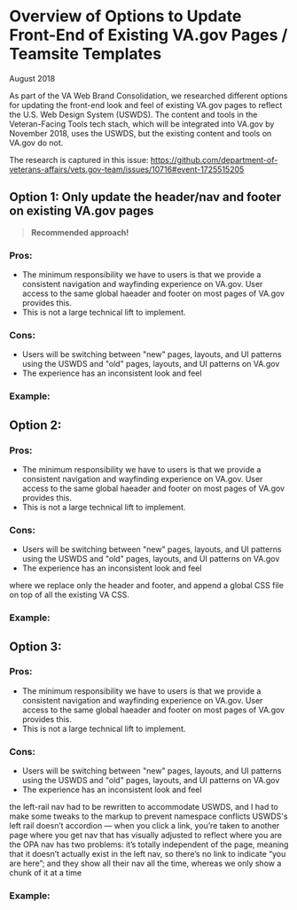 # Overview of Options to Update Front-End of Existing VA.gov Pages / Teamsite Templates
August 2018

As part of the VA Web Brand Consolidation, we researched different options for updating the front-end look and feel of existing VA.gov pages to reflect the U.S. Web Design System (USWDS). The content and tools in the Veteran-Facing Tools tech stach, which will be integrated into VA.gov by November 2018, uses the USWDS, but the existing content and tools on VA.gov do not.

The research is captured in this issue: https://github.com/department-of-veterans-affairs/vets.gov-team/issues/10716#event-1725515205

## Option 1: Only update the header/nav and footer on existing VA.gov pages
> **Recommended approach!**

### Pros:
- The minimum responsibility we have to users is that we provide a consistent navigation and wayfinding experience on VA.gov. User access to the same global haeader and footer on most pages of VA.gov provides this.
- This is not a large technical lift to implement.

### Cons:
- Users will be switching between "new" pages, layouts, and UI patterns using the USWDS and "old" pages, layouts, and UI patterns on VA.gov
- The experience has an inconsistent look and feel

### Example:


## Option 2: 

### Pros:
- The minimum responsibility we have to users is that we provide a consistent navigation and wayfinding experience on VA.gov. User access to the same global haeader and footer on most pages of VA.gov provides this.
- This is not a large technical lift to implement.

### Cons:
- Users will be switching between "new" pages, layouts, and UI patterns using the USWDS and "old" pages, layouts, and UI patterns on VA.gov
- The experience has an inconsistent look and feel

where we replace only the header and footer, and append a global CSS file on top of all the existing VA CSS.

### Example:



## Option 3: 

### Pros:
- The minimum responsibility we have to users is that we provide a consistent navigation and wayfinding experience on VA.gov. User access to the same global haeader and footer on most pages of VA.gov provides this.
- This is not a large technical lift to implement.

### Cons:
- Users will be switching between "new" pages, layouts, and UI patterns using the USWDS and "old" pages, layouts, and UI patterns on VA.gov
- The experience has an inconsistent look and feel

the left-rail nav had to be rewritten to accommodate USWDS, and I had to make some tweaks to the markup to prevent namespace conflicts
USWDS's left rail doesn’t accordion — when you click a link, you’re taken to another page where you get nav that has visually adjusted to reflect where you are
the OPA nav has two problems: it’s totally independent of the page, meaning that it doesn’t actually exist in the left nav, so there’s no link to indicate “you are here”; and they show all their nav all the time, whereas we only show a chunk of it at a time

### Example:
